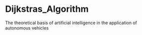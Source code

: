 # Dijkstras_Algorithm
The theoretical basis of artificial intelligence in the application of autonomous vehicles
